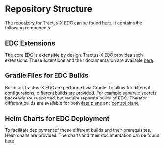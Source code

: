 # Repository Structure

The repository for Tractus-X EDC can be found [here](https://github.com/eclipse-tractusx/tractusx-edc).
It contains the following components:

## EDC Extensions

The core EDC is extensible by design.
Tractus-X EDC provides such extensions.
These extensions and their documentation are available
[here](https://github.com/eclipse-tractusx/tractusx-edc/blob/main/edc-extensions/README.md).

## Gradle Files for EDC Builds

Builds of Tractus-X EDC are performed via Gradle.
To allow for different configurations, different builds are provided.
For example separate secrets backends are supported, but require separate builds of EDC.
Therefor, different builds are available for both
[data plane](https://github.com/eclipse-tractusx/tractusx-edc/blob/main/edc-dataplane/README.md)
and [control plane](https://github.com/eclipse-tractusx/tractusx-edc/blob/main/edc-controlplane/README.md),

## Helm Charts for EDC Deployment

To facilitate deployment of these different builds and their prerequisites,
Helm charts are provided. The charts and their documentation can be found
[here](https://github.com/eclipse-tractusx/tractusx-edc/blob/main/charts/README.md).
